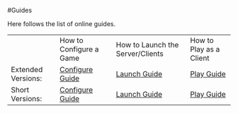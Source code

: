 #Guides

<p></p>

Here follows the list of online guides. 

<table width="100%">

<tr>
<td>
</td> 
<td>
How to Configure a Game
</td> 
<td> 
How to Launch the Server/Clients
</td>
<td> 
How to Play as a Client
</td>
</tr>

<tr>
<td>
Extended Versions:  
</td> 
<td>
<a href="configureextguide">Configure Guide</a> 
</td> 
<td> 
<a href="launchextguide">Launch Guide</a> 
</td>
<td> 
<a href="playextguide">Play Guide</a> 
</td>
</tr>

<tr>
<td>
Short Versions:  
</td> 
<td>
<a href="configureshtguide">Configure Guide</a> 
</td> 
<td> 
<a href="launchshtguide">Launch Guide</a> 
</td>
<td> 
<a href="playshtguide">Play Guide</a> 
</td>
</tr>
</table>

